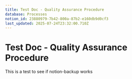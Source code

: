 ```yaml
---
title: Test Doc - Quality Assurance Procedure
database: Processes
notion_id: 23880979-7b42-800a-87b2-e160db9d0cf3
last_updated: 2025-07-24T23:32:00.710Z
---
```


# Test Doc - Quality Assurance Procedure


This is a test to see if notion-backup works

